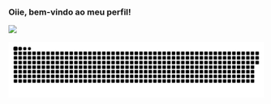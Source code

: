 ### Oiie, bem-vindo ao meu perfil!

<div>
  <a href="https://github.com/GabrielaAmbos">
  <img height="500em" src="https://github-readme-stats.vercel.app/api/top-langs/?username=GabrielaAmbos&layout=compact&langs_count=16&theme=dracula"/>
</div>

<div>

![Snake animation](https://github.com/GabrielaAmbos/GabrielaAmbos/blob/output/github-contribution-grid-snake.svg)

</div>